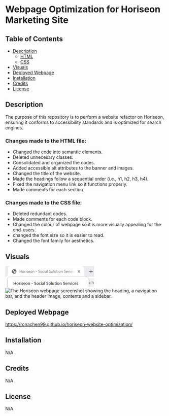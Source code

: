 # Webpage Optimization for Horiseon Marketing Site 

## Table of Contents

- [Description](#description)
    - [HTML](#changes-made-to-the-html-file)
    - [CSS](#changes-made-to-the-css-file)
- [Visuals](#visuals)
- [Deployed Webpage](#deployed-webpage)
- [Installation](#installation)
- [Credits](#credits)
- [License](#license)

## Description

The purpose of this repository is to perform a website refactor on Horiseon, ensuring it conforms to accessibility standards and is optimized for search engines.

### Changes made to the HTML file:
- Changed the code into semantic elements.
- Deleted unnecesary classes.
- Consolidated and organized the codes.
- Added accessible alt attributes to the banner and images.
- Changed the title of the website.
- Made the headings follow a sequential order (i.e., h1, h2, h3, h4).
- Fixed the navigation menu link so it functions properly.
- Made comments for each section.

### Changes made to the CSS file:
- Deleted redundant codes.
- Made comments for each code block.
- Changed the colour of webpage so it is more visually appealing for the end-users.
- changed the font size so it is easier to read.
- Changed the font family for aesthetics.

## Visuals
![A screenshot of the website title.](./assets/images/4.png)
![The Horiseon webpage screenshot showing the heading, a navigation bar, and the header image, contents and a sidebar.](./assets/images/ronachen99.github.io_horiseon-website-optimization_.png)

## Deployed Webpage

https://ronachen99.github.io/horiseon-website-optimization/

## Installation

N/A

## Credits

N/A

## License

N/A